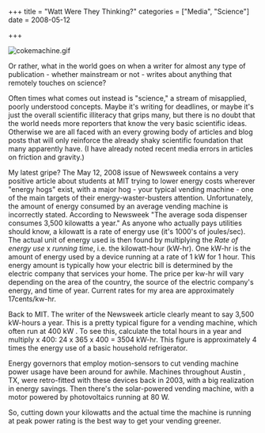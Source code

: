 +++
title = "Watt Were They Thinking?"
categories = ["Media", "Science"]
date = 2008-05-12


+++


<img src="https://www.fractalog.com/gif/cokemachine.gif" alt="cokemachine.gif" />

Or rather, what in the world goes on when a writer for almost any type of publication - whether mainstream or not - writes about anything that remotely touches on science?
 
Often times what comes out instead is &quot;science,&quot; a stream of misapplied, poorly understood concepts. Maybe it's writing for deadlines, or maybe it's just the overall scientific illiteracy that grips many, but there is no doubt that the world needs more reporters that know the very basic scientific ideas. Otherwise we are all faced with an every growing body of articles and blog posts that will only reinforce the already shaky scientific foundation that many apparently have. (I have already noted recent media errors in articles on friction and gravity.) 
 <p align="left" style="text-align: left;">My latest gripe? The May 12, 2008 issue of Newsweek contains a very positive article about students at MIT trying to lower energy costs wherever &quot;energy hogs&quot; exist, with a major hog - your typical vending machine - one of the main targets of their energy-waster-busters attention. Unfortunately, the amount of energy consumed by an average vending machine is incorrectly stated. According to Newsweek &quot;The average soda dispenser consumes 3,500 kilowatts a year.&quot; As anyone who actually pays utilities should know, a kilowatt is a rate of energy use (it's 1000's of joules/sec). The actual unit of energy used is then found by multiplying the <em>Rate of energy use</em> x <em>running time</em>, i.e. the kilowatt-hour (kW-hr). One kW-hr is the amount of energy used by a device running at a rate of 1 kW for 1 hour. This energy amount is typically how your electric bill is determined by the electric company that services your home. The price per kw-hr will vary depending on the area of the country, the source of the electric company's energy, and time of year. Current rates for my area are approximately 17cents/kw-hr.
  
Back to MIT. The writer of the Newsweek article clearly meant to say 3,500 kW-hours a year. This is a pretty typical figure for a vending machine, which often run at 400 kW . To see this, calculate the total hours in a year and multiply x 400: 24 x 365 x 400 = 3504 kW-hr. This figure is approximately 4 times the energy use of a basic household refrigerator.
 
Energy governors that employ motion-sensors to cut vending machine power usage have been around for awhile. Machines throughout Austin , TX, were retro-fitted with these devices back in 2003, with a big realization in energy savings. Then there's the solar-powered vending machine, with a motor powered by photovoltaics running at 80 W.
 
So, cutting down your kilowatts and the actual time the machine is running at peak power rating is the best way to get your vending greener.
